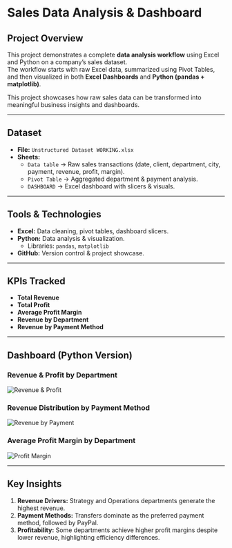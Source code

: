 # Sales Data Analysis & Dashboard

## Project Overview
This project demonstrates a complete **data analysis workflow** using Excel and Python on a company’s sales dataset.  
The workflow starts with raw Excel data, summarized using Pivot Tables, and then visualized in both **Excel Dashboards** and **Python (pandas + matplotlib)**.

This project showcases how raw sales data can be transformed into meaningful business insights and dashboards.

---

## Dataset
- **File:** `Unstructured Dataset WORKING.xlsx`
- **Sheets:**
  - `Data table` → Raw sales transactions (date, client, department, city, payment, revenue, profit, margin).
  - `Pivot Table` → Aggregated department & payment analysis.
  - `DASHBOARD` → Excel dashboard with slicers & visuals.

---

## Tools & Technologies
- **Excel:** Data cleaning, pivot tables, dashboard slicers.  
- **Python:** Data analysis & visualization.  
  - Libraries: `pandas`, `matplotlib`  
- **GitHub:** Version control & project showcase.  

---

## KPIs Tracked
- **Total Revenue**  
- **Total Profit** 
- **Average Profit Margin**  
- **Revenue by Department**  
- **Revenue by Payment Method**  

---

## Dashboard (Python Version)

### Revenue & Profit by Department
![Revenue & Profit](images/revenue_profit_by_department.png)

### Revenue Distribution by Payment Method
![Revenue by Payment](images/revenue_by_payment.png)

### Average Profit Margin by Department
![Profit Margin](images/profit_margin_by_department.png)

---

## Key Insights
1. **Revenue Drivers:** Strategy and Operations departments generate the highest revenue.  
2. **Payment Methods:** Transfers dominate as the preferred payment method, followed by PayPal.  
3. **Profitability:** Some departments achieve higher profit margins despite lower revenue, highlighting efficiency differences.  
